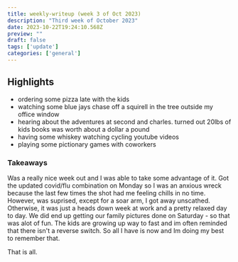 ```yaml
---
title: weekly-writeup (week 3 of Oct 2023)
description: "Third week of October 2023"
date: 2023-10-22T19:24:10.568Z
preview: ""
draft: false
tags: ['update']
categories: ['general']
---
```


## Highlights

- ordering some pizza late with the kids
- watching some blue jays chase off a squirell in the tree outside my office window
- hearing about the adventures at second and charles. turned out 20lbs of kids books was worth about a dollar a pound
- having some whiskey watching cycling youtube videos
- playing some pictionary games with coworkers

### Takeaways

Was a really nice week out and I was able to take some advantage of it. Got the updated covid/flu combination on Monday so I was an anxious wreck because the last few times the shot had me feeling chills in no time. However, was suprised, except for a soar arm, I got away unscathed. Otherwise, it was just a heads down week at work and a pretty relaxed day to day. We did end up getting our family pictures done on Saturday - so that was alot of fun. The kids are growing up way to fast and im often reminded that there isn't a reverse switch. So all I have is now and Im doing my best to remember that. 

That is all.